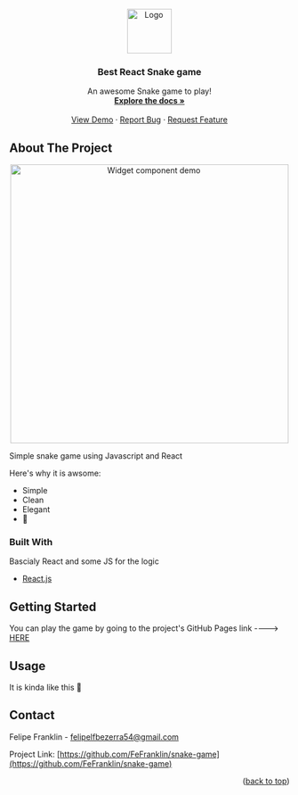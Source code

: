 <div id="top"></div>

<!-- PROJECT LOGO -->
<br />
<div align="center">
  <a href="https://github.com/othneildrew/Best-README-Template">
    <img alt="Logo" width="80" height="80" src="https://img.icons8.com/external-vitaliy-gorbachev-fill-vitaly-gorbachev/60/000000/external-snake-st-patrick-day-vitaliy-gorbachev-fill-vitaly-gorbachev.png"/>
  </a>

  <h3 align="center">Best React Snake game</h3>

  <p align="center">
    An awesome Snake game to play!
    <br />
    <a href="https://github.com/FeFranklin/snake-game#readme"><strong>Explore the docs »</strong></a>
    <br />
    <br />
    <a href="http://FeFranklin.github.io/snake-game">View Demo</a>
    ·
    <a href="https://github.com/FeFranklin/snake-game/issues">Report Bug</a>
    ·
    <a href="https://github.com/FeFranklin/snake-game/issues">Request Feature</a>
  </p>
</div>


<!-- ABOUT THE PROJECT -->
## About The Project

<div align="center">
  <img width="500" height="500" src="https://imgur.com/ePwGpj1.jpeg" alt="Widget component demo">
</div>

Simple snake game using Javascript and React

Here's why it is awsome:
* Simple
* Clean
* Elegant
* 🤣

### Built With

Bascialy React and some JS for the logic

* [React.js](https://reactjs.org/)

<!-- GETTING STARTED -->
## Getting Started

You can play the game by going to the project's GitHub Pages link ----> [HERE](http://FeFranklin.github.io/snake-game)

<!-- USAGE EXAMPLES -->
## Usage

It is kinda like this 🐍

<!-- CONTACT -->
## Contact

Felipe Franklin - felipelfbezerra54@gmail.com

Project Link: [https://github.com/FeFranklin/snake-game](https://github.com/FeFranklin/snake-game)

<p align="right">(<a href="#top">back to top</a>)</p>
